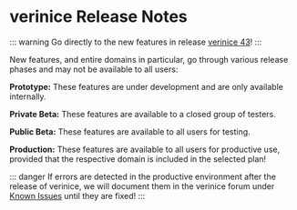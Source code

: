 <!-- © 2025 The Project Contributors - see AUTHORS.txt -->
# verinice Release Notes

::: warning Go directly to the new features in release [verinice 43](/en/release-notes/verinice-43.md)!
:::

New features, and entire domains in particular, go through various release phases and may not be available to all users:

**Prototype:** These features are under development and are only available internally.

**Private Beta:** These features are available to a closed group of testers.

**Public Beta:** These features are available to all users for testing.

**Production:** These features are available to all users for productive use, provided that the respective domain is included in the selected plan!

::: danger If errors are detected in the productive environment after the release of verinice, we will document them in the verinice forum under [Known Issues](https://forum.verinice.com/c/veo/known-issues/87) until they are fixed!
:::
